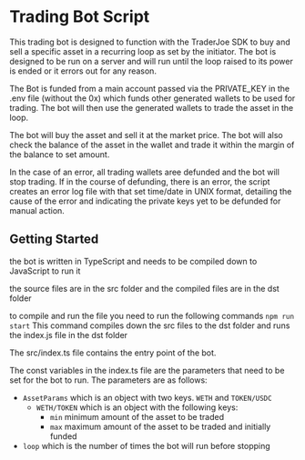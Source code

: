 # Trading Bot Script

This trading bot is designed to function with the TraderJoe SDK to buy and sell a specific asset in a recurring loop as set by the initiator. The bot is designed to be run on a server and will run until the loop raised to its power is ended or it errors out for any reason.


The Bot is funded from a main account passed via the PRIVATE_KEY in the .env file (without the 0x) which funds other generated wallets to be used for trading. The bot will then use the generated wallets to trade the asset in the loop.


The bot will buy the asset and sell it at the market price. The bot will also check the balance of the asset in the wallet and trade it within the margin of the balance to set amount.


In the case of an error, all trading wallets aree defunded and the bot will stop trading. If in the course of defunding, there is an error, the script creates an error log file with that set time/date in UNIX format, detailing the cause of the error and indicating the private keys yet to be defunded for manual action.

## Getting Started
the bot is written in TypeScript and needs to be compiled down to JavaScript to run it


the source files are in the src folder and the compiled files are in the dst folder


to compile and run the file you need to run the following commands
`npm run start`
This command compiles down the src files to the dst folder and runs the index.js file in the dst folder


The src/index.ts file contains the entry point of the bot. 


The const variables in the index.ts file are the parameters that need to be set for the bot to run. The parameters are as follows:

- `AssetParams` which is an object with two keys. `WETH` and `TOKEN/USDC`
    - `WETH/TOKEN` which is an object with the following keys:
        - `min` minimum amount of the asset to be traded
        - `max` maximum amount of the asset to be traded and initially funded
- `loop` which is the number of times the bot will run before stopping